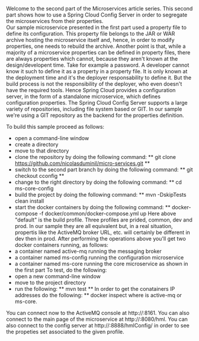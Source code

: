 Welcome to the second part of the Microservices article series. This second part shows how to use a Spring Cloud Config Server
in order to segregate the microservices from their properties.  
Our sample microservice presented in the first part used a property file to define its configuration. This property file belongs to the 
JAR or WAR archive hosting the microservice itself and, hence, in order to modify properties, one needs to rebuild the archive.
Another point is that, while a majority of a microservice properties can be defined in property files, there are always properties
which cannot, because they aren't known at the design/developent time. Take for example a password. A developer cannot know it such to define
it as a property in a property file. It is only known at the deployment time and it's the deployer responsability to define it.
But the build process is not the responsibility of the deployer, who even doesn't have the required tools. 
Hence Spring Cloud provides a configuration server, in the form of a standalone microservice, which defines configuration properties. 
The Spring Cloud Config Server supports a large variety of repositories, including file system based or GIT. In our sample we're using a GIT repository
as the backend for the properties definition.

To build this sample proceed as follows:
  - open a command-line window
  - create a directory
  - move to that directory
  - clone the repository by doing the following command:
      ** git clone https://github.com/nicolasduminil/micro-services.git **
  - switch to the second part branch by doing the following command:
      ** git checkout cconfig **
  - change to the right directory by doing the following command:
      ** cd ms-core-config
  - build the project by doing the following command:
      ** mvn -DskipTests clean install
  - start the docker containers by doing the following command:
      ** docker-compose -f docker/common/docker-compose.yml up
Here above "default" is the build profile. Three profiles are prided, common, dev and prod. In our sample they are all equivalent but,
in a real situation, propertis like the ActiveMQ broker URL, etc. will certainly be different in dev then in prod.
After performing the operations above you'll get two docker containers running, as follows:
  - a container named active-mq running the messaging broker
  - a container named ms-config running the configuration microservice
  - a container named ms-core running the core microservice as shown in the first part
To test, do the following:
  - open a new command-line window
  - move to the project directory
  - run the following:
    ** mvn test **
In order to get the conatainers IP addresses do the following:
    ** docker inspect <container-name>
where <container-name> is active-mq or ms-core.

You can connect now to the ActiveMQ console at http://<activemq-ip-address>:8161. You can also connect to the main page of the microservice at http://<ms-core-ip-address>:8080/hml.
You can also connect to the config server at http://<ms-config-ip-address>:8888/hmlConfig/<profile-name> in order to see the propeties set associated to the given profile.

